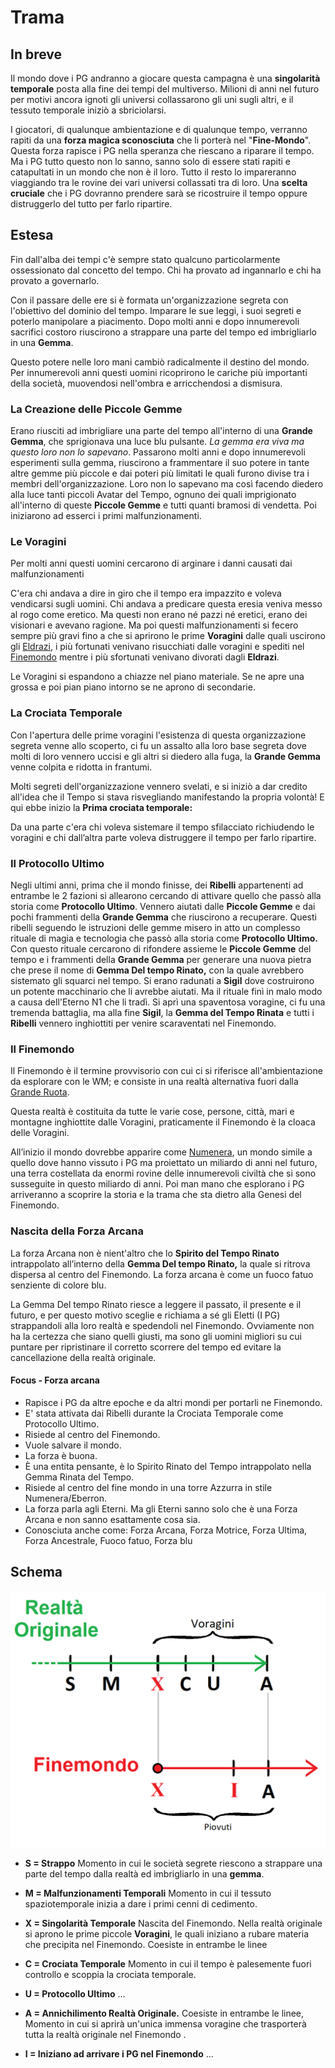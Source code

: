 # Trama

## In breve

Il mondo dove i PG andranno a giocare questa campagna è una **singolarità temporale** posta alla fine dei tempi del
multiverso. Milioni di anni nel futuro per motivi ancora ignoti gli universi collassarono gli uni sugli altri, e il
tessuto temporale iniziò a sbriciolarsi.

I giocatori, di qualunque ambientazione e di qualunque tempo, verranno rapiti da una **forza magica sconosciuta** che li
porterà nel "**Fine-Mondo**". Questa forza rapisce i PG nella speranza che riescano a riparare il tempo. Ma i PG tutto
questo non lo sanno, sanno solo di essere stati rapiti e catapultati in un mondo che non è il loro. Tutto il resto lo
impareranno viaggiando tra le rovine dei vari universi collassati tra di loro. Una **scelta cruciale** che i PG dovranno
prendere sarà se ricostruire il tempo oppure distruggerlo del tutto per farlo ripartire.

## Estesa

Fin dall'alba dei tempi c'è sempre stato qualcuno particolarmente ossessionato dal concetto del tempo. Chi ha provato ad
ingannarlo e chi ha provato a governarlo.

Con il passare delle ere si è formata un'organizzazione segreta con l'obiettivo del dominio del tempo. Imparare le sue
leggi, i suoi segreti e poterlo manipolare a piacimento. Dopo molti anni e dopo innumerevoli sacrifici costoro
riuscirono a strappare una parte del tempo ed imbrigliarlo in una **Gemma**.

Questo potere nelle loro mani cambiò radicalmente il destino del mondo. Per innumerevoli anni questi uomini ricoprirono
le cariche più importanti della società, muovendosi nell'ombra e arricchendosi a dismisura.

### La Creazione delle Piccole Gemme

Erano riusciti ad imbrigliare una parte del tempo all'interno di una **Grande Gemma**, che sprigionava una luce blu
pulsante. *La gemma era viva ma questo loro non lo sapevano*. Passarono molti anni e dopo innumerevoli esperimenti sulla
gemma, riuscirono a frammentare il suo potere in tante altre gemme più piccole e dai poteri più limitati le quali furono
divise tra i membri dell'organizzazione. Loro non lo sapevano ma così facendo diedero alla luce tanti piccoli Avatar del
Tempo, ognuno dei quali imprigionato all'interno di queste **Piccole Gemme** e tutti quanti bramosi di vendetta. Poi
iniziarono ad esserci i primi malfunzionamenti.

### Le Voragini

Per molti anni questi uomini cercarono di arginare i danni causati dai malfunzionamenti

C'era chi andava a dire in giro che il tempo era impazzito e voleva vendicarsi sugli uomini. Chi andava a predicare
questa eresia veniva messo al rogo come eretico. Ma questi non erano né pazzi né eretici, erano dei visionari e avevano
ragione. Ma poi questi malfunzionamenti si fecero sempre più gravi fino a che si aprirono le prime **Voragini** dalle
quali uscirono
gli [Eldrazi](https://www.google.com/search?q=Eldrazi&rlz=1C1CHBF_itIT918IT919&sxsrf=ALiCzsY7VoLvcjkYTRtYVwA5f8qgPm1qfA:1660120882981&source=lnms&tbm=isch&sa=X&ved=2ahUKEwi5hY6c8Lv5AhVEiv0HHbNMBywQ_AUoAXoECAIQAw&biw=1366&bih=625&dpr=1),
i più fortunati venivano risucchiati dalle voragini e spediti
nel [Finemondo](https://docs.google.com/document/d/12q_kbx_nq69tsjqRfSlPmmNfVyUc7Wvf/edit#heading=h.5ilxe8ph362j) mentre
i più sfortunati venivano divorati dagli **Eldrazi**.

Le Voragini si espandono a chiazze nel piano materiale. Se ne apre una grossa e poi pian piano intorno se ne aprono di
secondarie.

### La Crociata Temporale

Con l'apertura delle prime voragini l'esistenza di questa organizzazione segreta venne allo scoperto, ci fu un assalto
alla loro base segreta dove molti di loro vennero uccisi e gli altri si diedero alla fuga, la **Grande Gemma** venne
colpita e ridotta in frantumi.

Molti segreti dell'organizzazione vennero svelati, e si iniziò a dar credito all'idea che il Tempo si stava risvegliando
manifestando la propria volontà! E qui ebbe inizio la **Prima crociata temporale:**

Da una parte c'era chi voleva sistemare il tempo sfilacciato richiudendo le voragini e chi dall’altra parte voleva
distruggere il tempo per farlo ripartire.

### Il Protocollo Ultimo

Negli ultimi anni, prima che il mondo finisse, dei **Ribelli** appartenenti ad entrambe le 2 fazioni si allearono
cercando di attivare quello che passò alla storia come **Protocollo Ultimo**. Vennero aiutati dalle **Piccole Gemme** e
dai pochi frammenti della **Grande Gemma** che riuscirono a recuperare. Questi ribelli seguendo le istruzioni delle
gemme misero in atto un complesso rituale di magia e tecnologia che passò alla storia come **Protocollo Ultimo.** Con
questo rituale cercarono di rifondere assieme le **Piccole Gemme** del tempo e i frammenti della **Grande Gemma** per
generare una nuova pietra che prese il nome di **Gemma Del tempo Rinato,** con la quale avrebbero sistemato gli squarci
nel tempo. Si erano radunati a **Sigil** dove costruirono un potente macchinario che li avrebbe aiutati. Ma il rituale
finì in malo modo a causa dell'Eterno N1 che li tradì. Si aprì una spaventosa voragine, ci fu una tremenda battaglia, ma
alla fine **Sigil**, la **Gemma del Tempo Rinata** e tutti i **Ribelli** vennero inghiottiti per venire scaraventati nel
Finemondo.

### Il Finemondo

Il Finemondo è il termine provvisorio con cui ci si riferisce all'ambientazione da esplorare con le WM; e consiste in
una realtà alternativa fuori dalla [Grande Ruota](https://dungeonsanddragons.fandom.com/it/wiki/Multiverso).

Questa realtà è costituita da tutte le varie cose, persone, città, mari e montagne inghiottite dalle Voragini,
praticamente il Finemondo è la cloaca delle Voragini.

All’inizio il mondo dovrebbe apparire come [Numenera](https://it.wikipedia.org/wiki/Numenera), un mondo simile a quello
dove hanno vissuto i PG ma proiettato un miliardo di anni nel futuro, una terra costellata da enormi rovine delle
innumerevoli civiltà che si sono susseguite in questo miliardo di anni. Poi man mano che esplorano i PG arriveranno a
scoprire la storia e la trama che sta dietro alla Genesi del Finemondo.

### Nascita della Forza Arcana

La forza Arcana non è nient'altro che lo **Spirito del Tempo Rinato** intrappolato all’interno della **Gemma Del tempo
Rinato,** la quale si ritrova dispersa al centro del Finemondo. La forza arcana è come un fuoco fatuo senziente di
colore blu.

La Gemma Del tempo Rinato riesce a leggere il passato, il presente e il futuro, e per questo motivo sceglie e richiama a
sé gli Eletti (I PG) strappandoli alla loro realtà e spedendoli nel Finemondo. Ovviamente non ha la certezza che siano
quelli giusti, ma sono gli uomini migliori su cui puntare per ripristinare il corretto scorrere del tempo ed evitare la
cancellazione della realtà originale.

#### Focus - Forza arcana

- Rapisce i PG da altre epoche e da altri mondi per portarli ne Finemondo.
- E' stata attivata dai Ribelli durante la Crociata Temporale come Protocollo Ultimo.
- Risiede al centro del Finemondo.
- Vuole salvare il mondo.
- La forza è buona.
- È una entita pensante, è lo Spirito Rinato del Tempo intrappolato nella Gemma Rinata del Tempo.
- Risiede al centro del fine mondo in una torre Azzurra in stile Numenera/Eberron.
- La forza parla agli Eterni. Ma gli Eterni sanno solo che è una Forza Arcana e non sanno esattamente cosa sia.
- Conosciuta anche come: Forza Arcana, Forza Motrice, Forza Ultima, Forza Ancestrale, Fuoco fatuo, Forza blu

## Schema

![timeline.png](../img/timeline.png)

- **S = Strappo**
  Momento in cui le società segrete riescono a strappare una parte del tempo dalla realtà ed imbrigliarlo in una
  **gemma**.

- **M = Malfunzionamenti Temporali**
  Momento in cui il tessuto spaziotemporale inizia a dare i primi cenni di cedimento.

- **X = Singolarità Temporale**
  Nascita del Finemondo. Nella realtà originale si aprono le prime piccole **Voragini**, le quali iniziano a rubare
  materia che precipita nel Finemondo.
  Coesiste in entrambe le linee

- **C = Crociata Temporale**
  Momento in cui il tempo è palesemente fuori controllo e scoppia la crociata temporale.

- **U = Protocollo Ultimo**
  …

- **A = Annichilimento Realtà Originale.**
  Coesiste in entrambe le linee, Momento in cui si aprirà un'unica immensa voragine che trasporterà tutta la realtà
  originale nel Finemondo .

- **I = Iniziano ad arrivare i PG nel Finemondo**
  …